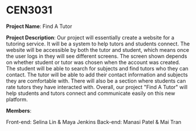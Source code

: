 # CEN3031

**Project Name**: Find A Tutor

**Project Description**:
  Our project will essentially create a website for a tutoring service. It will be a system to help tutors and students connect. The website will be accessible by both the tutor and student, which means once the user logs in they will see different screens. The screen shown depends on whether student or tutor was chosen when the account was created. The student will be able to search for subjects and find tutors who they can contact. The tutor will be able to add their contact information and subjects they are comfortable with. There will also be a section where students can rate tutors they have interacted with. Overall, our project "Find A Tutor" will help students and tutors connect and communicate easily on this new platform. 

**Members**:

  Front-end: Selina Lin & Maya Jenkins
  Back-end: Manasi Patel & Mai Tran
